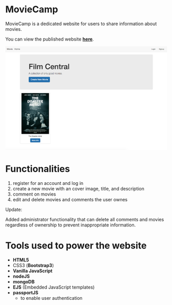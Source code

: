 # MovieCamp

  MovieCamp is a dedicated website for users to share information about movies.

  You can view the published website **__[here](https://moviecamp.herokuapp.com/)__**.


  ![Movie Camp](./pictures/movie-camp-screenshot.png?raw=true "Movie Camp")

# Functionalities

  1. register for an account and log in
  2. create a new movie with an cover image, title, and description
  3. comment on movies
  4. edit and delete movies and comments the user ownes


  Update:

  Added administrator functionality that can delete all comments and movies regardless of ownership to prevent inappropriate information.

# Tools used to power the website

  * **HTML5**
  * CSS3 (**Bootstrap3**)
  * **Vanilla JavaScript**
  * **nodeJS**
  * **mongoDB**
  * **EJS** (Embedded JavaScript templates)
  * **passportJS**
    * to enable user authentication